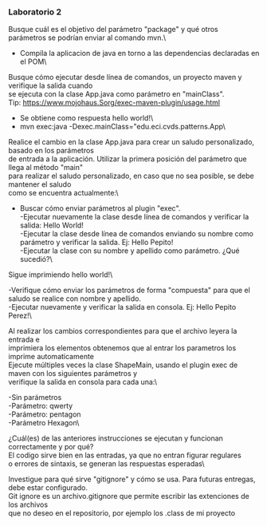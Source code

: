 ### Laboratorio 2
Busque cuál es el objetivo del parámetro "package" y qué otros\
parámetros se podrían enviar al comando mvn.\
- Compila la aplicacion de java en torno a las dependencias declaradas en el POM\

Busque cómo ejecutar desde línea de comandos, un proyecto maven y verifique la salida cuando\
se ejecuta con la clase App.java como parámetro en "mainClass".\
Tip: https://www.mojohaus.Sorg/exec-maven-plugin/usage.html
- Se obtiene como respuesta hello world!\
- mvn exec:java -Dexec.mainClass="edu.eci.cvds.patterns.App\

Realice el cambio en la clase App.java para crear un saludo personalizado, basado en los parámetros\
de entrada a la aplicación. Utilizar la primera posición del parámetro que llega al método "main" \
para realizar el saludo personalizado, en caso que no sea posible, se debe mantener el saludo \
como se encuentra actualmente:\
- Buscar cómo enviar parámetros al plugin "exec".\
-Ejecutar nuevamente la clase desde línea de comandos y verificar la salida: Hello World!\
-Ejecutar la clase desde línea de comandos enviando su nombre como parámetro y verificar la salida. Ej: Hello Pepito!\
-Ejecutar la clase con su nombre y apellido como parámetro. ¿Qué sucedió?\

Sigue imprimiendo hello world!\

-Verifique cómo enviar los parámetros de forma "compuesta" para que el saludo se realice con nombre y apellido.\
-Ejecutar nuevamente y verificar la salida en consola. Ej: Hello Pepito Perez!\

Al realizar los cambios correspondientes para que el archivo leyera la entrada e\
imprimiera los elementos obtenemos que al entrar los parametros los imprime automaticamente\
Ejecute múltiples veces la clase ShapeMain, usando el plugin exec de maven con los siguientes parámetros y \
verifique la salida en consola para cada una:\

-Sin parámetros\
-Parámetro: qwerty\
-Parámetro: pentagon\
-Parámetro Hexagon\

¿Cuál(es) de las anteriores instrucciones se ejecutan y funcionan correctamente y por qué?\
El codigo sirve bien en las entradas, ya que no entran figurar regulares\
o errores de sintaxis, se generan las respuestas esperadas\

Investigue para qué sirve "gitignore" y cómo se usa. Para futuras entregas, debe estar configurado.\
Git ignore es un archivo.gitignore que permite escribir las extenciones de los archivos\
que no deseo en el repositorio, por ejemplo los .class de mi proyecto


